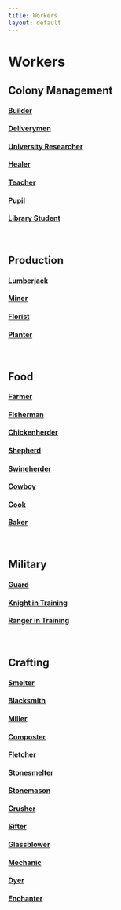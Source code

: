 ```yaml
---
title: Workers
layout: default
---
```

# Workers

## Colony Management

#### [Builder](../../source/workers/builder)
#### [Deliverymen](../../source/workers/deliveryman)
#### [University Researcher](../../source/workers/researcher)
#### [Healer](../../source/workers/healer)
#### [Teacher](../../source/workers/teacher)
#### [Pupil](../../source/workers/pupil)
#### [Library Student](../../source/workers/librarystudent)

<br>

## Production

#### [Lumberjack](../../source/workers/lumberjack)
#### [Miner](../../source/workers/miner)
#### [Florist](../../source/workers/florist)
#### [Planter](../../source/workers/planter)

<br>

## Food

#### [Farmer](../../source/workers/farmer)
#### [Fisherman](../../source/workers/fisherman)
#### [Chickenherder](../../source/workers/chickenherder)
#### [Shepherd](../../source/workers/shepherd)
#### [Swineherder](../../source/workers/swineherder)
#### [Cowboy](../../source/workers/cowboy)
#### [Cook](../../source/workers/cook)
#### [Baker](../../source/workers/baker)

<br>

## Military

#### [Guard](../../source/workers/guard)
#### [Knight in Training](../../source/workers/knightintraining)
#### [Ranger in Training](../../source/workers/rangerintraining)

<br>

## Crafting

#### [Smelter](../../source/workers/smelter)
#### [Blacksmith](../../source/workers/blacksmith)
#### [Miller](../../source/workers/miller)
#### [Composter](../../source/workers/composter)
#### [Fletcher](../../source/workers/fletcher)
#### [Stonesmelter](../../source/workers/stonesmelter)
#### [Stonemason](../../source/workers/stonemason)
#### [Crusher](../../source/workers/crusher)
#### [Sifter](../../source/workers/sifter)
#### [Glassblower](../../source/workers/glassblower)
#### [Mechanic](../../source/workers/mechanic)
#### [Dyer](../../source/workers/dyer)
#### [Enchanter](../../source/workers/enchanter)
